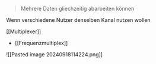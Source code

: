 > Mehrere Daten gliechzeitig abarbeiten können

Wenn verschiedene Nutzer denselben Kanal nutzen wollen

[[Multiplexer]]
- [[Frequenzmultiplex]]

![[Pasted image 20240918114224.png]]
